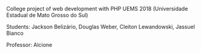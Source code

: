 College project of web development with PHP
UEMS 2018 (Universidade Estadual de Mato Grosso do Sul)

Students:
Jackson Belizário,
Douglas Weber,
Cleiton Lewandowski,
Jassuel Bianco

Professor:
Alcione

